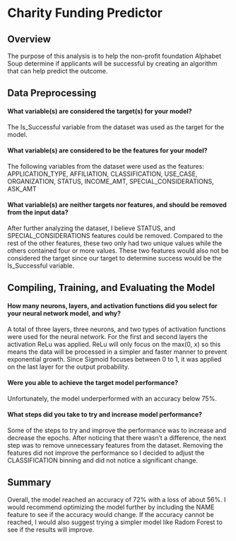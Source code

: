 # Charity Funding Predictor

## Overview

The purpose of this analysis is to help the non-profit foundation Alphabet Soup determine if applicants will be successful by creating an algorithm that can help predict the outcome. 

## Data Preprocessing

#### What variable(s) are considered the target(s) for your model?
The Is_Successful variable from the dataset was used as the target for the model.

#### What variable(s) are considered to be the features for your model?
The following variables from the dataset were used as the features: APPLICATION_TYPE, AFFILIATION, CLASSIFICATION, USE_CASE, ORGANIZATION, STATUS, INCOME_AMT, SPECIAL_CONSIDERATIONS, ASK_AMT

#### What variable(s) are neither targets nor features, and should be removed from the input data?
After further analyzing the dataset, I believe STATUS, and SPECIAL_CONSIDERATIONS features could be removed. Compared to the rest of the other features, these two only had two unique values while the others contained four or more values. These two features would also not be considered the target since our target to determine success would be the Is_Successful variable. 


## Compiling, Training, and Evaluating the Model

#### How many neurons, layers, and activation functions did you select for your neural network model, and why?
A total of three layers, three neurons, and two types of activation functions were used for the neural network. For the first and second layers the activation ReLu was applied. ReLu will only focus on the max(0, x) so this means the data will be processed in a simpler and faster manner to prevent exponential growth. Since Sigmoid focuses between 0 to 1, it was applied on the last layer for the output probability. 

#### Were you able to achieve the target model performance?
Unfortunately, the model underperformed with an accuracy below 75%. 

#### What steps did you take to try and increase model performance?
Some of the steps to try and improve the performance was to increase and decrease the epochs. After noticing that there wasn’t a difference, the next step was to remove unnecessary features from the dataset. Removing the features did not improve the performance so I decided to adjust the CLASSIFICATION binning and did not notice a significant change. 

## Summary
Overall, the model reached an accuracy of 72% with a loss of about 56%. I would recommend optimizing the model further by including the NAME feature to see if the accuracy would change. If the accuracy cannot be reached, I would also suggest trying a simpler model like Radom Forest to see if the results will improve. 